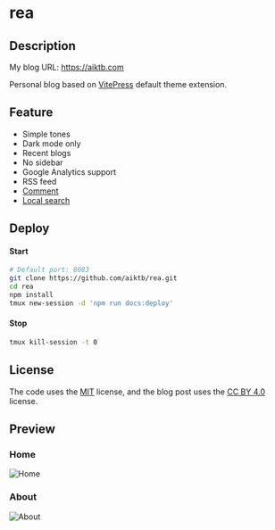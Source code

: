 # rea

## Description

My blog URL: https://aiktb.com

Personal blog based on [VitePress](https://vitepress.dev/) default theme extension.

## Feature

- Simple tones
- Dark mode only
- Recent blogs
- No sidebar
- Google Analytics support
- RSS feed
- [Comment](https://github.com/giscus/giscus)
- [Local search](https://github.com/emersonbottero/vitepress-plugin-search)

## Deploy

#### Start

```bash
# Default port: 8083
git clone https://github.com/aiktb/rea.git
cd rea
npm install
tmux new-session -d 'npm run docs:deploy'
```

#### Stop

```bash
tmux kill-session -t 0
```

## License

The code uses the [MIT](https://github.com/aiktb/rea/blob/master/LICENSE) license, and the blog post uses the [CC BY 4.0](https://creativecommons.org/licenses/by/4.0/) license.

## Preview

### Home

![Home](https://s2.loli.net/2023/04/27/RMPtHd6AhVQkFLi.webp)

### About

![About](https://s2.loli.net/2023/04/27/HnTXxS5lw9tqZIJ.webp)

